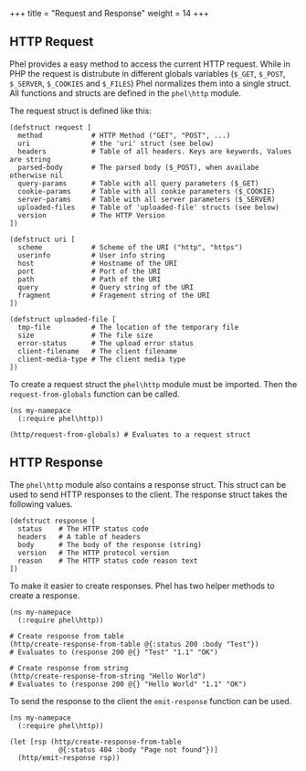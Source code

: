 +++
title = "Request and Response"
weight = 14
+++

## HTTP Request

Phel provides a easy method to access the current HTTP request. While in PHP the request is distrubute in different globals variables (`$_GET`, `$_POST`, `$_SERVER`, `$_COOKIES` and `$_FILES`) Phel normalizes them into a single struct. All functions and structs are defined in the `phel\http` module.

The request struct is defined like this:

```phel
(defstruct request [
  method            # HTTP Method ("GET", "POST", ...)
  uri               # the 'uri' struct (see below)
  headers           # Table of all headers. Keys are keywords, Values are string
  parsed-body       # The parsed body ($_POST), when availabe otherwise nil
  query-params      # Table with all query parameters ($_GET)
  cookie-params     # Table with all cookie parameters ($_COOKIE)
  server-params     # Table with all server parameters ($_SERVER)
  uploaded-files    # Table of 'uploaded-file' structs (see below)
  version           # The HTTP Version
])

(defstruct uri [
  scheme            # Scheme of the URI ("http", "https")
  userinfo          # User info string
  host              # Hostname of the URI
  port              # Port of the URI
  path              # Path of the URI
  query             # Query string of the URI
  fragment          # Fragement string of the URI
])

(defstruct uploaded-file [
  tmp-file          # The location of the temporary file
  size              # The file size
  error-status      # The upload error status
  client-filename   # The client filename
  client-media-type # The client media type
])
```

To create a request struct the `phel\http` module must be imported. Then the `request-from-globals` function can be called.

```phel
(ns my-namepace
  (:require phel\http))

(http/request-from-globals) # Evaluates to a request struct
```

## HTTP Response

The `phel\http` module also contains a response struct. This struct can be used to send HTTP responses to the client. The response struct takes the following values.

```phel
(defstruct response [
  status    # The HTTP status code
  headers   # A table of headers
  body      # The body of the response (string)
  version   # The HTTP protocol version
  reason    # The HTTP status code reason text
])
```

To make it easier to create responses. Phel has two helper methods to create a response.

```phel
(ns my-namepace
  (:require phel\http))

# Create response from table
(http/create-response-from-table @{:status 200 :body "Test"})
# Evaluates to (response 200 @{} "Test" "1.1" "OK")

# Create response from string
(http/create-response-from-string "Hello World")
# Evaluates to (response 200 @{} "Hello World" "1.1" "OK")
```

To send the response to the client the `emit-response` function can be used.

```phel
(ns my-namepace
  (:require phel\http))

(let [rsp (http/create-response-from-table
            @{:status 404 :body "Page not found"})]
  (http/emit-response rsp))
```
